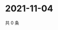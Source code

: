 # 2021-11-04

共 0 条

<!-- BEGIN WEIBO -->
<!-- 最后更新时间 Thu Nov 04 2021 06:10:27 GMT+0800 (China Standard Time) -->

<!-- END WEIBO -->
